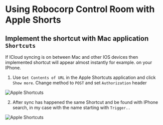 # Using Robocorp Control Room with Apple Shorts

## Implement the shortcut with Mac application `Shortcuts`

If ICloud syncing is on between Mac and other IOS devices then implemented shortcut will appear almost instantly for example. on your IPhone.

1. Use `Get Contents of URL` in the Apple Shortcuts application and click `Show more`. Change method to `POST` and set `Authorization` header

![Apple Shortcuts](https://github.com/mikahanninen/apple-shortcuts/blob/main/apple_shortcut.png?raw=true)

2. After sync has happened the same Shortcut and be found with IPhone search, in my case with the name starting with `Trigger..`

![Apple Shortcuts](https://github.com/mikahanninen/apple-shortcuts/blob/main/mac_shortcuts_trigger.png?raw=true)
